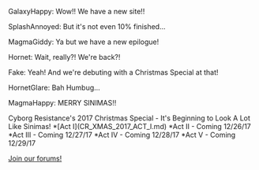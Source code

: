 GalaxyHappy: Wow!! We have a new site!!

SplashAnnoyed: But it's not even 10% finished...

MagmaGiddy: Ya but we have a new epilogue!

Hornet: Wait, really?! We're back?!

Fake: Yeah! And we're debuting with a Christmas Special at that!

HornetGlare: Bah Humbug...

MagmaHappy: MERRY SINIMAS!!


<div class="narration">
Cyborg Resistance's 2017 Christmas Special - It's Beginning to Look A Lot Like Sinimas!
*[Act I](CR_XMAS_2017_ACT_I.md)
*Act II - Coming 12/26/17
*Act III - Coming 12/27/17
*Act IV - Coming 12/28/17
*Act V - Coming 12/29/17
</div>




[Join our forums!](http://cyborgresistance.proboards.com/)

<script src="assets/js/replacediv.js"></script>
<script src="assets/js/mugshots.js"></script>

